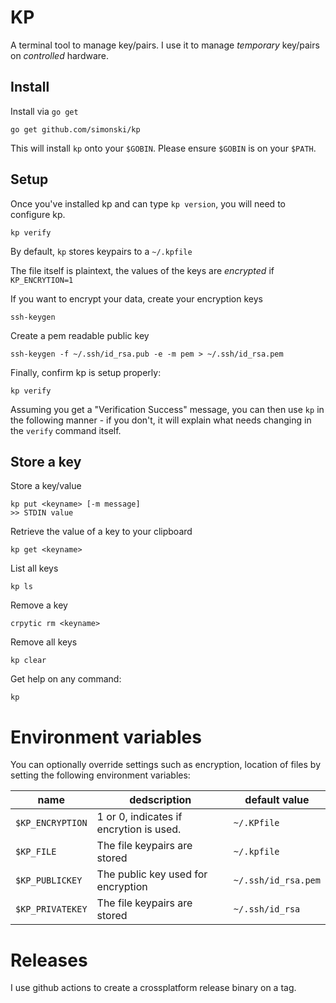 # KP

A terminal tool to manage key/pairs. I use it to manage *temporary* key/pairs on *controlled* hardware.

## Install

Install via `go get`

	go get github.com/simonski/kp

This will install `kp` onto your `$GOBIN`. Please ensure `$GOBIN` is on your `$PATH`.

## Setup

Once you've installed kp and can type `kp version`, you will need to configure kp.

	kp verify

By default, `kp` stores keypairs to a `~/.kpfile`

The file itself is plaintext, the values of the keys are *encrypted* if `KP_ENCRYTION=1`

If you want to encrypt your data, create your encryption keys

	ssh-keygen

Create a pem readable public key

	ssh-keygen -f ~/.ssh/id_rsa.pub -e -m pem > ~/.ssh/id_rsa.pem

Finally, confirm kp is setup properly:

	kp verify

Assuming you get a "Verification Success" message, you can then use `kp` in the following manner - if you don't, it will explain what needs changing in the `verify` command itself.

## Store a key

Store a key/value

	kp put <keyname> [-m message]
	>> STDIN value

Retrieve the value of a key to your clipboard

	kp get <keyname>

List all keys

	kp ls

Remove a key

	crpytic rm <keyname>

Remove all keys

	kp clear

Get help on any command:

	kp

# Environment variables

You can optionally override settings such as encryption, location of files by setting the following environment variables:

|name|dedscription|default value|
-----|------------|-------------|
`$KP_ENCRYPTION`|1 or 0, indicates if encrytion is used.|`~/.KPfile`
`$KP_FILE`|The file keypairs are stored|`~/.kpfile`
`$KP_PUBLICKEY`|The public key used for encryption|`~/.ssh/id_rsa.pem`
`$KP_PRIVATEKEY`|The file keypairs are stored|`~/.ssh/id_rsa`

# Releases

I use github actions to create a crossplatform release binary on a tag.
